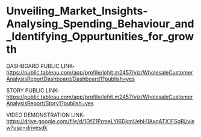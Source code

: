 # Unveiling_Market_Insights-Analysing_Spending_Behaviour_and_Identifying_Oppurtunities_for_growth


DASHBOARD PUBLIC LINK-https://public.tableau.com/app/profile/lohit.m2457/viz/WholesaleCustomerAnalysisReportDashboard/Dashboard1?publish=yes

STORY PUBLIC LINK-https://public.tableau.com/app/profile/lohit.m2457/viz/WholesaleCustomerAnalysisReport/Story1?publish=yes

VIDEO DEMONSTRATION LINK-https://drive.google.com/file/d/1GfZ1PrmeLYl6DkmUehH1AxqATX1FSgRi/view?usp=drivesdk
